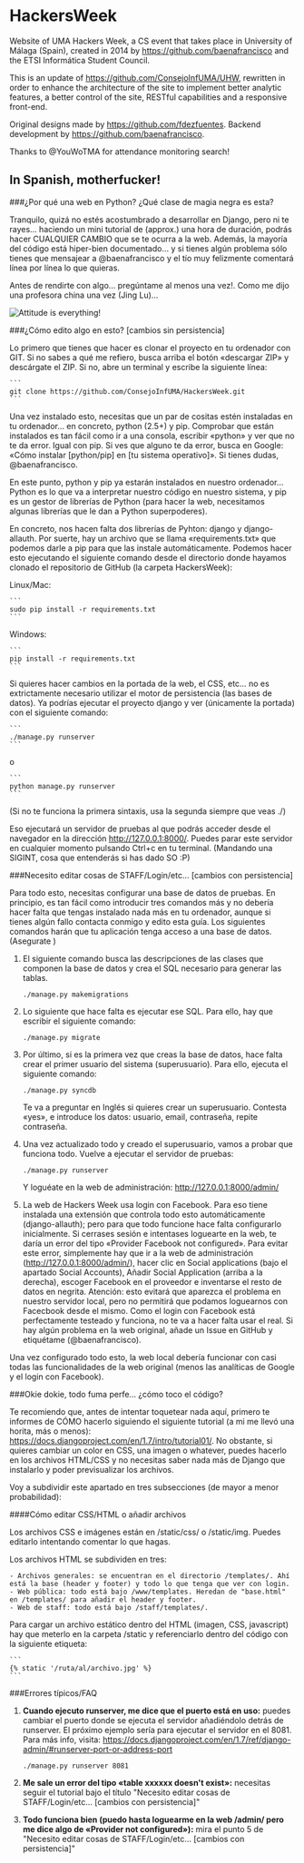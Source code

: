 # HackersWeek

Website of UMA Hackers Week, a CS event that takes place in University of Málaga (Spain), created in 2014 by https://github.com/baenafrancisco and the ETSI Informática Student Council.

This is an update of https://github.com/ConsejoInfUMA/UHW, rewritten in order to enhance the architecture of the site to implement better analytic features, a better control of the site, RESTful capabilities and a responsive front-end.

Original designs made by https://github.com/fdezfuentes.
Backend development by https://github.com/baenafrancisco.

Thanks to @YouWoTMA for attendance monitoring search!

## In Spanish, motherfucker!

###¿Por qué una web en Python? ¿Qué clase de magia negra es esta?

Tranquilo, quizá no estés acostumbrado a desarrollar en Django, pero ni te rayes… haciendo un mini tutorial de (approx.) una hora de duración, podrás hacer CUALQUIER CAMBIO que se te ocurra a la web. Además, la mayoría del código está hiper-bien documentado… y si tienes algún problema sólo tienes que mensajear a @baenafrancisco y el tío muy felizmente comentará línea por línea lo que quieras.

Antes de rendirte con algo… pregúntame al menos una vez!. Como me dijo una profesora china una vez (Jing Lu)…

![Attitude is everything!](http://i0.wp.com/prefer.co.nz/wp-content/uploads/2013/07/Attitude.jpg?fit=737%2C99999)

###¿Cómo edito algo en esto? [cambios sin persistencia]

Lo primero que tienes que hacer es clonar el proyecto en tu ordenador con GIT. Si no sabes a qué me refiero, busca arriba el botón «descargar ZIP» y descárgate el ZIP. Si no, abre un terminal y escribe la siguiente línea:

	```
	git clone https://github.com/ConsejoInfUMA/HackersWeek.git
	```

Una vez instalado esto, necesitas que un par de cositas estén instaladas en tu ordenador… en concreto, python (2.5+) y pip. Comprobar que están instalados es tan fácil como ir a una consola, escribir «python» y ver que no te da error. Igual con pip. Si ves que alguno te da error, busca en Google: «Cómo instalar [python/pip] en [tu sistema operativo]». Si tienes dudas, @baenafrancisco.

En este punto, python y pip ya estarán instalados en nuestro ordenador… Python es lo que va a interpretar nuestro código en nuestro sistema, y pip es un gestor de librerías de Python (para hacer la web, necesitamos algunas librerías que le dan a Python superpoderes).

En concreto, nos hacen falta dos librerías de Pyhton: django y django-allauth. Por suerte, hay un archivo que se llama «requirements.txt» que podemos darle a pip para que las instale automáticamente. Podemos hacer esto ejecutando el siguiente comando desde el directorio donde hayamos clonado el repositorio de GitHub (la carpeta HackersWeek):

Linux/Mac:

	```
	sudo pip install -r requirements.txt
	```

Windows:

	```
	pip install -r requirements.txt
	```

Si quieres hacer cambios en la portada de la web, el CSS, etc… no es extrictamente necesario utilizar el motor de persistencia (las bases de datos). Ya podrías ejecutar el proyecto django y ver (únicamente la portada) con el siguiente comando:

	```
	./manage.py runserver
	```

o

	```
	python manage.py runserver
	```

(Si no te funciona la primera sintaxis, usa la segunda siempre que veas ./)

Eso ejecutará un servidor de pruebas al que podrás acceder desde el navegador en la dirección http://127.0.0.1:8000/. Puedes parar este servidor en cualquier momento pulsando Ctrl+c en tu terminal. (Mandando una SIGINT, cosa que entenderás si has dado SO :P)

###Necesito editar cosas de STAFF/Login/etc… [cambios con persistencia]

Para todo esto, necesitas configurar una base de datos de pruebas. En principio, es tan fácil como introducir tres comandos más y no debería hacer falta que tengas instalado nada más en tu ordenador, aunque si tienes algún fallo contacta conmigo y edito esta guía. Los siguientes comandos harán que tu aplicación tenga acceso a una base de datos. (Asegurate )
 
1. El siguiente comando busca las descripciones de las clases que componen la base de datos y crea el SQL necesario para generar las tablas. 

	```
	./manage.py makemigrations
	```


2. Lo siguiente que hace falta es ejecutar ese SQL. Para ello, hay que escribir el siguiente comando:

	```
	./manage.py migrate
	```

3. Por último, si es la primera vez que creas la base de datos, hace falta crear el primer usuario del sistema (superusuario). Para ello, ejecuta el siguiente comando:


	```
	./manage.py syncdb
	```

	Te va a preguntar en Inglés si quieres crear un superusuario. Contesta «yes», e introduce los datos: usuario, email, contraseña, repite contraseña.

4. Una vez actualizado todo y creado el superusuario, vamos a probar que funciona todo. Vuelve a ejecutar el servidor de pruebas:

	```
	./manage.py runserver
	```

	Y loguéate en la web de administración: http://127.0.0.1:8000/admin/

5. La web de Hackers Week usa login con Facebook. Para eso tiene instalada una extensión que controla todo esto automáticamente (django-allauth); pero para que todo funcione hace falta configurarlo inicialmente. Si cerrases sesión e intentases loguearte en la web, te daría un error del tipo «Provider Facebook not configured». Para evitar este error, simplemente hay que ir a la web de administración (http://127.0.0.1:8000/admin/), hacer clic en Social applications (bajo el apartado Social Accounts), Añadir Social Application (arriba a la derecha), escoger Facebook en el proveedor e inventarse el resto de datos en negrita. Atención: esto evitará que aparezca el problema en nuestro servidor local, pero no permitirá que podamos loguearnos con Facecbook desde el mismo. Como el login con Facebook está perfectamente testeado y funciona, no te va a hacer falta usar el real. Si hay algún problema en la web original, añade un Issue en GitHub y etiquétame (@baenafrancisco).

Una vez configurado todo esto, la web local debería funcionar con casi todas las funcionalidades de la web original (menos las analíticas de Google y el login con Facebook).

###Okie dokie, todo fuma perfe… ¿cómo toco el código?

Te recomiendo que, antes de intentar toquetear nada aquí, primero te informes de CÓMO hacerlo siguiendo el siguiente tutorial (a mi me llevó una horita, más o menos): https://docs.djangoproject.com/en/1.7/intro/tutorial01/. No obstante, si quieres cambiar un color en CSS, una imagen o whatever, puedes hacerlo en los archivos HTML/CSS y no necesitas saber nada más de Django que instalarlo y poder previsualizar los archivos.

Voy a subdividir este apartado en tres subsecciones (de mayor a menor probabilidad):

####Cómo editar CSS/HTML o añadir archivos

Los archivos CSS e imágenes están en /static/css/ o /static/img. Puedes editarlo intentando comentar lo que hagas.

Los archivos HTML se subdividen en tres:

	- Archivos generales: se encuentran en el directorio /templates/. Ahí está la base (header y footer) y todo lo que tenga que ver con login.
	- Web pública: todo está bajo /www/templates. Heredan de "base.html" en /templates/ para añadir el header y footer.
	- Web de staff: todo está bajo /staff/templates/.

Para cargar un archivo estático dentro del HTML (imagen, CSS, javascript) hay que meterlo en la carpeta /static y referenciarlo dentro del código con la siguiente etiqueta:


	```
	{% static '/ruta/al/archivo.jpg' %}
	```


###Errores típicos/FAQ

1. **Cuando ejecuto runserver, me dice que el puerto está en uso:** puedes cambiar el puerto donde se ejecuta el servidor añadiéndolo detrás de runserver. El próximo ejemplo sería para ejecutar el servidor en el 8081. Para más info, visita: https://docs.djangoproject.com/en/1.7/ref/django-admin/#runserver-port-or-address-port

	```
	./manage.py runserver 8081
	```

2. **Me sale un error del tipo «table xxxxxx doesn't exist»:** necesitas seguir el tutorial bajo el título "Necesito editar cosas de STAFF/Login/etc… [cambios con persistencia]"

3. **Todo funciona bien (puedo hasta loguearme en la web /admin/ pero me dice algo de «Provider not configured»):** mira el punto 5 de "Necesito editar cosas de STAFF/Login/etc… [cambios con persistencia]"

